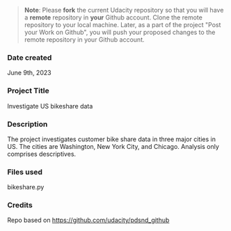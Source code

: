 >**Note**: Please **fork** the current Udacity repository so that you will have a **remote** repository in **your** Github account. Clone the remote repository to your local machine. Later, as a part of the project "Post your Work on Github", you will push your proposed changes to the remote repository in your Github account.

### Date created
June 9th, 2023

### Project Title
Investigate US bikeshare data

### Description
The project investigates customer bike share data in three major cities in US. The cities are Washington, New York City, and Chicago. Analysis only comprises descriptives.

### Files used
bikeshare.py

### Credits
Repo based on https://github.com/udacity/pdsnd_github

